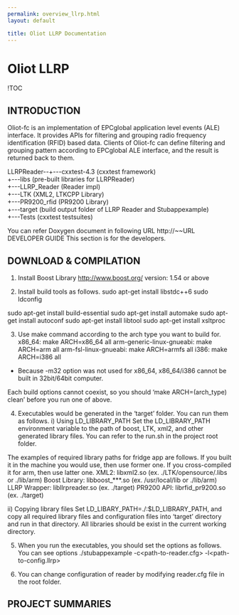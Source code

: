 ```yaml
---
permalink: overview_llrp.html
layout: default

title: Oliot LLRP Documentation
---
```


Oliot LLRP
==========
<!--
CONTENTS
--------
 * [Introduction](#toc_2)
 * [Download & Compilation](#toc_3)
 * [Project Summaries](#toc_4)
 -->
 !TOC
 

INTRODUCTION
------------
Oliot-fc is an implementation of EPCglobal application level events (ALE) interface. It provides APIs for filtering and grouping radio frequency identification (RFID) based data. Clients of Oliot-fc can define filtering and grouping pattern according to EPCglobal ALE interface, and the result is returned back to them.

LLRPReader--+---cxxtest-4.3 (cxxtest framework)  
                                +---libs (pre-built libraries for LLRPReader)  
                                +---LLRP_Reader (Reader impl)  
                                +---LTK (XML2, LTKCPP Library)  
                                +---PR9200_rfid (PR9200 Library)  
                                +---target (build output folder of LLRP Reader and Stubappexample)  
                                +---Tests (cxxtest testsuites)  
 
You can refer Doxygen document in following URL
http://~~URL
DEVELOPER GUIDE
This section is for the developers.
 
DOWNLOAD & COMPILATION
----------------------

1. Install Boost Library
http://www.boost.org/
version: 1.54 or above
 
2. Install build tools as follows.
sudo apt-get install libstdc++6
sudo ldconfig
 
sudo apt-get install build-essential
sudo apt-get install automake
sudo apt-get install autoconf
sudo apt-get install libtool
sudo apt-get install xsltproc
 
3. Use make command according to the arch type you want to build for.
x86_64: make ARCH=x86_64 all
arm-generic-linux-gnueabi: make ARCH=arm all
arm-fsl-linux-gnueabi: make ARCH=armfs all
i386: make ARCH=i386 all
* Because -m32 option was not used for x86_64, x86_64/i386 cannot be built in 32bit/64bit computer.
 
Each build options cannot coexist, so you should ‘make ARCH=(arch_type) clean’ before you run one of above.
 
4. Executables would be generated in the ‘target’ folder. You can run them as follows.
 i) Using LD_LIBRARY_PATH
Set the LD_LIBRARY_PATH environment variable to the path of boost, LTK, xml2, and other generated library files. You can refer to the run.sh in the project root folder.
 
The examples of required library paths for fridge app are follows. If you built it in the machine you would use, then use former one. If you cross-compiled it for arm, then use latter one.
XML2: libxml2.so (ex. ./LTK/opensource/.libs or ./lib/arm)
Boost Library: libboost_***.so (ex. /usr/local/lib or ./lib/arm)
LLRP Wrapper: libllrpreader.so (ex. ./target)
PR9200 API: librfid_pr9200.so (ex. ./target)
 
 ii) Copying library files
Set LD_LIBARY_PATH=./:$LD_LIBRARY_PATH, and copy all required library files and configuration files into ‘target’ directory and run in that directory. All libraries should be exist in the current working directory.
 
5. When you run the executables, you should set the options as follows. You can see options
./stubappexample -c<path-to-reader.cfg> -l<path-to-config.llrp>
 
6. You can change configuration of reader by modifying reader.cfg file in the root folder.
 
PROJECT SUMMARIES
-----------------

 
 
